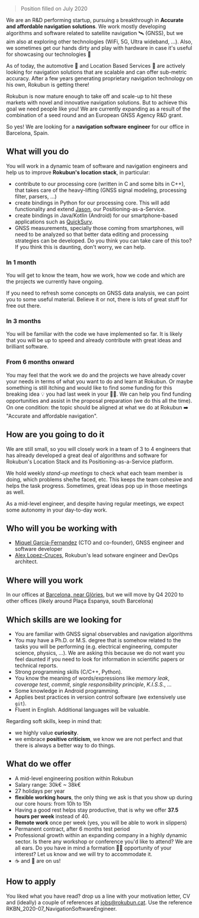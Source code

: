 > Position filled on July 2020

We are an R&D performing startup, pursuing a breakthrough in **Accurate and affordable navigation solutions**. We work mostly developing algorithms and software related to satellite navigation 🛰️ (GNSS), but we aim also at exploring other technologies (WiFi, 5G, Ultra wideband, ...). Also, we sometimes get our hands dirty and play with hardware in case it's useful for showcasing our technologies 🔩

As of today, the automotive 🚗 and Location Based Services 📱 are actively looking for navigation solutions that are scalable and can offer sub-metric accuracy. After a few years generating proprietary navigation technology on his own, Rokubun is getting there!

Rokubun is now mature enough to take off and scale-up to hit these markets with novel and innovative navigation solutions. But to achieve this goal we need people like you! We are currently expanding as a result of the combination of a seed round and an European GNSS Agency R&D grant.

So yes! We are looking for a **navigation software engineer** for our office in Barcelona, Spain.

## What will you do

You will work in a dynamic team of software and navigation engineers and help us to improve **Rokubun's location stack**, in particular:

- contribute to our processing core (written in C and some bits in C++), that takes care of the heavy-lifting (GNSS signal modeling, processing filter, parsers, ...)
- create bindings in Python for our processing core. This will add functionality and extend [Jason](https://jason.rokubun.cat), our Positioning-as-a-Service.
- create bindings in Java/Kotlin (Android) for our smartphone-based applications such as [QuickSurv](https://play.google.com/store/apps/details?id=cat.rokubun.quicksurv).
- GNSS measurements, specially those coming from smartphones, will need to be analyzed so that better data editing and processing strategies can be developed. Do you think you can take care of this too? If you think this is daunting, don't worry, we can help.

### In 1 month

You will get to know the team, how we work, how we code and which are the projects we currently have ongoing.

If you need to refresh some concepts on GNSS data analysis, we can point you to some useful material. Believe it or not, there is lots of great stuff for free out there.

### In 3 months

You will be familiar with the code we have implemented so far. It is likely that you will  be up to speed and already contribute with great ideas and brilliant software.

### From 6 months onward

You may feel that the work we do and the projects we have already cover your needs in terms of what you want to do and learn at Rokubun. Or maybe something is still itching and would like to find some funding for this breaking idea 💡 you had last week in your 🛀🚿. We can help you find funding opportunities and assist in the proposal preparation (we do this all the time). On one condition: the topic should be aligned at what we do at Rokubun ➡️ "Accurate and affordable navigation".

## How are you going to do it

We are still small, so you will closely work in a team of 3 to 4 engineers that has already developed a great deal of algorithms and software for Rokubun's Location Stack and its Positioning-as-a-Service platform.

We hold weekly *stand-up meetings* to check what each team member is doing, which problems she/he faced, etc. This keeps the team cohesive and helps the task progress. Sometimes, great ideas pop up in those meetings as well.

As a mid-level engineer, and despite having regular meetings, we expect some autonomy in your day-to-day work.

## Who will you be working with

- [Miquel Garcia-Fernandez](https://www.linkedin.com/in/miquelgarcia/) (CTO and co-founder), GNSS engineer and software developer
- [Alex Lopez-Cruces](https://es.linkedin.com/in/alexlopezcruces), Rokubun's lead
  sotware engineer and DevOps architect.

## Where will you work

In our offices at [Barcelona, near Glòries](https://www.openstreetmap.org/#map=19/41.40255/2.19455), but we will move by Q4 2020 to other offices (likely around Plaça Espanya, south Barcelona)

## Which skills are we looking for

- You are familiar with GNSS signal observables and navigation algorithms
- You may have a Ph.D. or M.S. degree that is somehow related to the tasks you will be performing (e.g. electrical engineering, computer science, physics, ...). We are asking this because we do not want you feel daunted if you need to look for information in scientific papers or technical reports.
- Strong programming skills (C/C++, Python).
- You know the meaning of words/expressions like *memory leak*, *coverage test*,
   *commit*, *single responsibility principle*, *K.I.S.S.*, ...
- Some knowledge in Android programming.
- Applies best practices in version control software (we extensively use `git`).
- Fluent in English. Additional languages will be valuable.

Regarding soft skills, keep in mind that:

- we highly value **curiosity**.
- we embrace **positive criticism**, we know we are not perfect and that there is always a better way to do things.

## What do we offer

- A mid-level engineering position within Rokubun
- Salary range: 30k€ ~ 38k€
- 27 holidays per year
- **flexible working hours**, the only thing we ask is that you show up during our core hours: from 10h to 15h
- Having a good rest helps stay productive, that is why we offer **37.5 hours per week** instead of 40.
- **Remote work** once per week (yes, you will be able to work in slippers)
- Permanent contract, after 6 months test period
- Professional growth within an expanding company in a highly dynamic sector. Is there any workshop or conference you'd like to attend? We are all ears. Do you have in mind a formation 👩‍🎓 opportunity of your interest? Let us know and we will try to accommodate it.
- ☕ and 🍪 are on us!

## How to apply

You liked what you have read? drop us a line with your motivation letter, CV and (ideally)  a couple of references at [jobs@rokubun.cat](jobs@rokubun.cat). Use the reference RKBN_2020-07_NavigationSoftwareEngineer.
